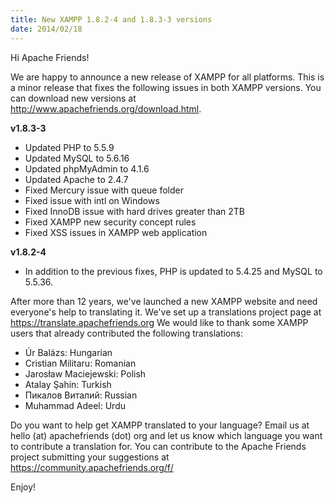 ```yaml
---
title: New XAMPP 1.8.2-4 and 1.8.3-3 versions
date: 2014/02/18
---
```


Hi Apache Friends!

We are happy to announce a new release of XAMPP for all platforms. This is a minor release that fixes the following issues in both XAMPP versions. You can download new versions at <a href="http://www.apachefriends.org/download.html">http://www.apachefriends.org/download.html</a>.


<b>v1.8.3-3</b>

- Updated PHP to 5.5.9
- Updated MySQL to 5.6.16
- Updated phpMyAdmin to 4.1.6
- Updated Apache to 2.4.7
- Fixed Mercury issue with queue folder
- Fixed issue with intl on Windows
- Fixed InnoDB issue with hard drives greater than 2TB
- Fixed XAMPP new security concept rules
- Fixed XSS issues in XAMPP web application

<b>v1.8.2-4</b>

- In addition to the previous fixes, PHP is updated to 5.4.25 and MySQL to 5.5.36.


After more than 12 years, we've launched a new XAMPP website and need everyone's help to translating it. We've set up a translations project page at <a href="https://translate.apachefriends.org">https://translate.apachefriends.org</a> We would like to thank some XAMPP users that already contributed the following translations:

- Úr Balázs:  Hungarian
- Cristian Militaru: Romanian
- Jarosław Maciejewski: Polish
- Atalay Şahin: Turkish
- Пикалов Виталий: Russian
- Muhammad Adeel: Urdu

Do you want to help get XAMPP translated to your language? Email us at hello (at) apachefriends (dot) org and let us know which language you want to contribute a translation for.  You can contribute to the Apache Friends project submitting your suggestions at <a href="https://community.apachefriends.org/f/">https://community.apachefriends.org/f/</a>


Enjoy!
